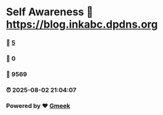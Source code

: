 # Self Awareness :link: https://blog.inkabc.dpdns.org 
### :page_facing_up: [5](https://blog.inkabc.dpdns.org/tag.html) 
### :speech_balloon: 0 
### :hibiscus: 9569 
### :alarm_clock: 2025-08-02 21:04:07 
### Powered by :heart: [Gmeek](https://github.com/Meekdai/Gmeek)

